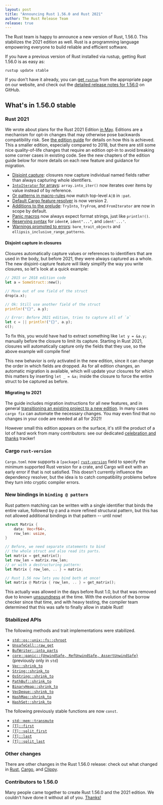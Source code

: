 ```yaml
---
layout: post
title: "Announcing Rust 1.56.0 and Rust 2021"
author: The Rust Release Team
release: true
---
```


The Rust team is happy to announce a new version of Rust, 1.56.0. This stabilizes the 2021 edition as well.
Rust is a programming language empowering everyone to build reliable and efficient software.

If you have a previous version of Rust installed via rustup, getting Rust 1.56.0 is as easy as:

```console
rustup update stable
```

If you don't have it already, you can [get `rustup`][install]
from the appropriate page on our website, and check out the
[detailed release notes for 1.56.0][notes] on GitHub.

[install]: https://www.rust-lang.org/install.html
[notes]: https://github.com/rust-lang/rust/blob/master/RELEASES.md#version-1560-2021-10-21

## What's in 1.56.0 stable

### Rust 2021

We wrote about plans for the Rust 2021 Edition [in May](https://blog.rust-lang.org/2021/05/11/edition-2021.html).
Editions are a mechanism for opt-in changes that may otherwise pose backwards compatibility risk. See [the edition guide](https://doc.rust-lang.org/stable/edition-guide/editions/index.html) for details on how this is achieved.
This a smaller edition, especially compared to 2018, but there
are still some nice quality-of-life changes that require an edition opt-in to
avoid breaking some corner cases in existing code. See the new chapters of the
edition guide below for more details on each new feature and guidance for
migration.

* [Disjoint capture](https://doc.rust-lang.org/edition-guide/rust-2021/disjoint-capture-in-closures.html): closures now capture individual named fields rather than always capturing whole identifiers.
* [`IntoIterator` for arrays](https://doc.rust-lang.org/edition-guide/rust-2021/IntoIterator-for-arrays.html): `array.into_iter()` now iterates over items by value instead of by reference.
* [Or patterns in macro-rules](https://doc.rust-lang.org/edition-guide/rust-2021/or-patterns-macro-rules.html) now match top-level `A|B` in `:pat`.
* [Default Cargo feature resolver](https://doc.rust-lang.org/edition-guide/rust-2021/default-cargo-resolver.html) is now version 2.
* [Additions to the prelude](https://doc.rust-lang.org/edition-guide/rust-2021/prelude.html): `TryInto`, `TryFrom`, and `FromIterator` are now in scope by default.
* [Panic macros](https://doc.rust-lang.org/edition-guide/rust-2021/panic-macro-consistency.html) now always expect format strings, just like `println!()`.
* [Reserving syntax](https://doc.rust-lang.org/edition-guide/rust-2021/reserving-syntax.html) for `ident#`, `ident"..."`, and `ident'...'`.
* [Warnings promoted to errors](https://doc.rust-lang.org/edition-guide/rust-2021/warnings-promoted-to-error.html): `bare_trait_objects` and `ellipsis_inclusive_range_patterns`.

#### Disjoint capture in closures

Closures automatically capture values or references to identifiers that are
used in the body, but before 2021, they were always captured as a whole. The new
disjoint-capture feature will likely simplify the way you write closures, so
let's look at a quick example:

```rust
// 2015 or 2018 edition code
let a = SomeStruct::new();

// Move out of one field of the struct
drop(a.x);

// Ok: Still use another field of the struct
println!("{}", a.y);

// Error: Before 2021 edition, tries to capture all of `a`
let c = || println!("{}", a.y);
c();
```

To fix this, you would have had to extract something like `let y = &a.y;`
manually before the closure to limit its capture. Starting in Rust 2021,
closures will automatically capture only the fields that they use, so the
above example will compile fine!

This new behavior is only activated in the new edition, since it can change
the order in which fields are dropped. As for all edition changes, an
automatic migration is available, which will update your closures for which
this matters by inserting `let _ = &a;` inside the closure to force the
entire struct to be captured as before.

#### Migrating to 2021

The guide includes migration instructions for all new features, and in general
[transitioning an existing project to a new edition](https://doc.rust-lang.org/edition-guide/editions/transitioning-an-existing-project-to-a-new-edition.html).
In many cases `cargo fix` can automate the necessary changes. You may even
find that no changes in your code are needed at all for 2021!

However small this edition appears on the surface, it's still the product
of a lot of hard work from many contributors: see our dedicated
[celebration and thanks](https://github.com/rust-lang/rust/issues/88623) tracker!

### Cargo `rust-version`

`Cargo.toml` now supports a `[package]` [`rust-version`] field to specify
the minimum supported Rust version for a crate, and Cargo will exit with an
early error if that is not satisfied. This doesn't currently influence the
dependency resolver, but the idea is to catch compatibility problems before
they turn into cryptic compiler errors.

[`rust-version`]: https://doc.rust-lang.org/cargo/reference/manifest.html#the-rust-version-field

### New bindings in `binding @ pattern`

Rust pattern matching can be written with a single identifier that binds
the entire value, followed by `@` and a more refined structural pattern,
but this has not allowed additional bindings in that pattern -- until now!

```rust
struct Matrix {
    data: Vec<f64>,
    row_len: usize,
}

// Before, we need separate statements to bind
// the whole struct and also read its parts.
let matrix = get_matrix();
let row_len = matrix.row_len;
// or with a destructuring pattern:
let Matrix { row_len, .. } = matrix;

// Rust 1.56 now lets you bind both at once!
let matrix @ Matrix { row_len, .. } = get_matrix();
```

This actually was allowed in the days before Rust 1.0, but that was removed
due to known [unsoundness](https://github.com/rust-lang/rust/pull/16053) at
the time. With the evolution of the borrow checker since that time, and with
heavy testing, the compiler team determined that this was safe to finally
allow in stable Rust!

### Stabilized APIs

The following methods and trait implementations were stabilized.

- [`std::os::unix::fs::chroot`]
- [`UnsafeCell::raw_get`]
- [`BufWriter::into_parts`]
- [`core::panic::{UnwindSafe, RefUnwindSafe, AssertUnwindSafe}`]\
  \(previously only in `std`)
- [`Vec::shrink_to`]
- [`String::shrink_to`]
- [`OsString::shrink_to`]
- [`PathBuf::shrink_to`]
- [`BinaryHeap::shrink_to`]
- [`VecDeque::shrink_to`]
- [`HashMap::shrink_to`]
- [`HashSet::shrink_to`]

The following previously stable functions are now `const`.

- [`std::mem::transmute`]
- [`[T]::first`][`slice::first`]
- [`[T]::split_first`][`slice::split_first`]
- [`[T]::last`][`slice::last`]
- [`[T]::split_last`][`slice::split_last`]

[`std::os::unix::fs::chroot`]: https://doc.rust-lang.org/stable/std/os/unix/fs/fn.chroot.html
[`UnsafeCell::raw_get`]: https://doc.rust-lang.org/stable/std/cell/struct.UnsafeCell.html#method.raw_get
[`BufWriter::into_parts`]: https://doc.rust-lang.org/stable/std/io/struct.BufWriter.html#method.into_parts
[`core::panic::{UnwindSafe, RefUnwindSafe, AssertUnwindSafe}`]: https://github.com/rust-lang/rust/pull/84662
[`Vec::shrink_to`]: https://doc.rust-lang.org/stable/std/vec/struct.Vec.html#method.shrink_to
[`String::shrink_to`]: https://doc.rust-lang.org/stable/std/string/struct.String.html#method.shrink_to
[`OsString::shrink_to`]: https://doc.rust-lang.org/stable/std/ffi/struct.OsString.html#method.shrink_to
[`PathBuf::shrink_to`]: https://doc.rust-lang.org/stable/std/path/struct.PathBuf.html#method.shrink_to
[`BinaryHeap::shrink_to`]: https://doc.rust-lang.org/stable/std/collections/struct.BinaryHeap.html#method.shrink_to
[`VecDeque::shrink_to`]: https://doc.rust-lang.org/stable/std/collections/struct.VecDeque.html#method.shrink_to
[`HashMap::shrink_to`]: https://doc.rust-lang.org/stable/std/collections/hash_map/struct.HashMap.html#method.shrink_to
[`HashSet::shrink_to`]: https://doc.rust-lang.org/stable/std/collections/hash_set/struct.HashSet.html#method.shrink_to
[`std::mem::transmute`]: https://doc.rust-lang.org/stable/std/mem/fn.transmute.html
[`slice::first`]: https://doc.rust-lang.org/stable/std/primitive.slice.html#method.first
[`slice::split_first`]: https://doc.rust-lang.org/stable/std/primitive.slice.html#method.split_first
[`slice::last`]: https://doc.rust-lang.org/stable/std/primitive.slice.html#method.last
[`slice::split_last`]: https://doc.rust-lang.org/stable/std/primitive.slice.html#method.split_last

### Other changes

There are other changes in the Rust 1.56.0 release: check out what changed in
[Rust](https://github.com/rust-lang/rust/blob/master/RELEASES.md#version-1560-2021-10-21),
[Cargo](https://github.com/rust-lang/cargo/blob/master/CHANGELOG.md#cargo-156-2021-10-21),
and [Clippy](https://github.com/rust-lang/rust-clippy/blob/master/CHANGELOG.md#rust-156).

### Contributors to 1.56.0

Many people came together to create Rust 1.56.0 and the 2021 edition.
We couldn't have done it without all of you.
[Thanks!](https://thanks.rust-lang.org/rust/1.56.0/)
